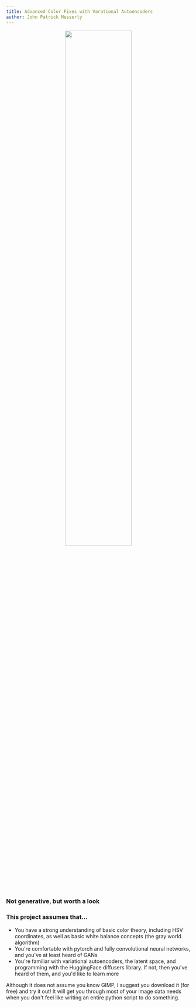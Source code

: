 ```yaml
---
title: Advanced Color Fixes with Varational Autoencoders
author: John Patrick Messerly 
---
```



<p align="center">
  <img src=https://github.com/messy-bytes/Advanced-ML-Color-Fixes/blob/main/diagrams/model2.png?raw=true" width=60% height=60%/>
</p>

### Not generative, but worth a look
                                                                                                         
                                                                                     
                                                                                                         
                                                                                                         
### This project assumes that...

*   You have a strong understanding of basic color theory, including HSV coordinates, as well as basic white balance concepts (the gray world algorithm)
*   You're comfortable with pytorch and fully convolutional neural networks, and you've at least heard of GANs 
*   You're familiar with variational autoencoders, the latent space, and programming with the HuggingFace diffusers library. If not, then you've heard of them, and you'd like to learn more

Although it does not assume you know GIMP, I suggest you download it (for free) and try it out! It will get you through most of your image data needs when you don't feel like writing an entire python script to do something.
